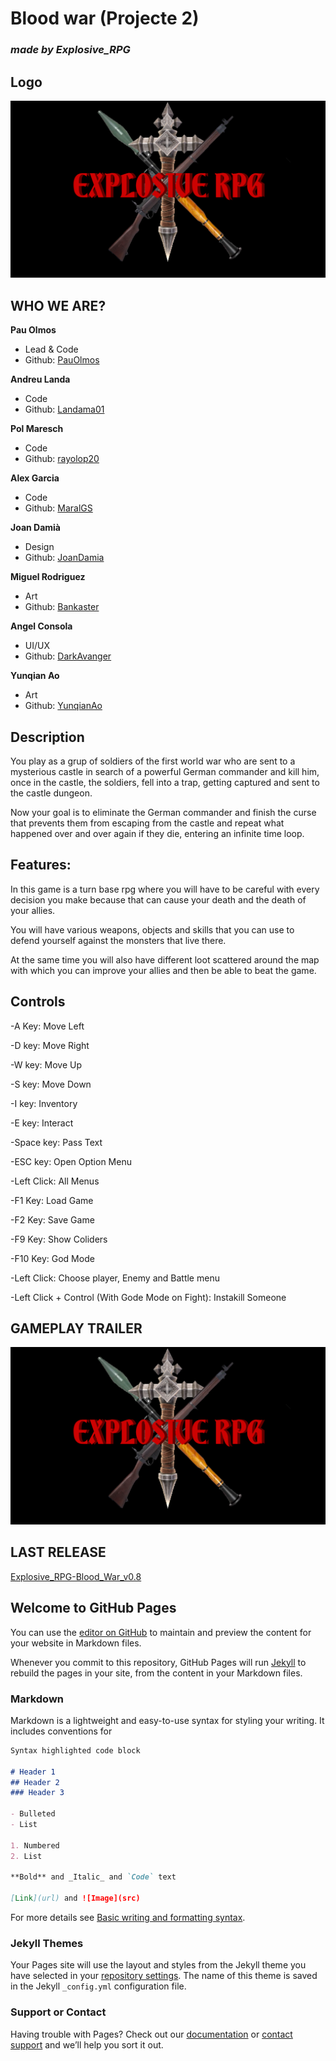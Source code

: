 # Blood war (Projecte 2)
### _made by Explosive_RPG_ 

## Logo
![Image](https://github.com/rayolop20/Projecte-2/blob/main/Docs/Wiki_Files/logo_projecte_2.png?raw=true)

## WHO WE ARE?
**Pau Olmos**
* Lead & Code
* Github: [PauOlmos](https://github.com/PauOlmos)

**Andreu Landa**
* Code
* Github: [Landama01](https://github.com/Landama01)

**Pol Maresch**
* Code
* Github: [rayolop20](https://github.com/rayolop20)

**Alex Garcia**
* Code
* Github: [MaralGS](https://github.com/MaralGS)

**Joan Damià**
* Design
* Github: [JoanDamia](https://github.com/JoanDamia)

**Miguel Rodriguez**
* Art
* Github: [Bankaster](https://github.com/Bankaster)

**Angel Consola**
* UI/UX
* Github: [DarkAvanger](https://github.com/DarkAvanger)

**Yunqian Ao**
* Art
* Github: [YunqianAo](https://github.com/YunqianAo)

## Description
You play as a grup of soldiers of the first world war who are sent to a mysterious castle in search of a powerful German commander and kill him, once in the castle, the soldiers, fell into a trap, getting captured and sent to the castle dungeon.

Now your goal is to eliminate the German commander and finish the curse that prevents them from escaping from the castle and repeat what happened over and over again if they die, entering an infinite time loop.

## Features:
In this game is a turn base rpg where you will have to be careful
with every decision you make because that can cause your death and
the death of your allies.

You will have various weapons, objects and skills that you can use 
to defend yourself against the monsters that live there.

At the same time you will also have different loot scattered 
around the map with which you can improve your allies and then be able to beat the game.

## Controls
-A Key: Move Left

-D key: Move Right

-W key: Move Up

-S key: Move Down

-I key: Inventory

-E key: Interact

-Space key: Pass Text

-ESC key: Open Option Menu

-Left Click: All Menus

-F1 Key: Load Game

-F2 Key: Save Game

-F9 Key: Show Coliders

-F10 Key: God Mode

-Left Click: Choose player, Enemy and Battle menu

-Left Click + Control (With Gode Mode on Fight): Instakill Someone

## GAMEPLAY TRAILER
[![Image](https://github.com/rayolop20/Projecte-2/blob/main/Docs/Wiki_Files/logo_projecte_2.png?raw=true)](https://youtu.be/9Fuw6SAkWlE)

## LAST RELEASE
[Explosive_RPG-Blood_War_v0.8](https://github.com/rayolop20/Projecte-2/releases/tag/v0.8)


## Welcome to GitHub Pages

You can use the [editor on GitHub](https://github.com/rayolop20/Projecte-2/edit/main/docs/index.md) to maintain and preview the content for your website in Markdown files.

Whenever you commit to this repository, GitHub Pages will run [Jekyll](https://jekyllrb.com/) to rebuild the pages in your site, from the content in your Markdown files.

### Markdown

Markdown is a lightweight and easy-to-use syntax for styling your writing. It includes conventions for

```markdown
Syntax highlighted code block

# Header 1
## Header 2
### Header 3

- Bulleted
- List

1. Numbered
2. List

**Bold** and _Italic_ and `Code` text

[Link](url) and ![Image](src)
```

For more details see [Basic writing and formatting syntax](https://docs.github.com/en/github/writing-on-github/getting-started-with-writing-and-formatting-on-github/basic-writing-and-formatting-syntax).

### Jekyll Themes

Your Pages site will use the layout and styles from the Jekyll theme you have selected in your [repository settings](https://github.com/rayolop20/Projecte-2/settings/pages). The name of this theme is saved in the Jekyll `_config.yml` configuration file.

### Support or Contact

Having trouble with Pages? Check out our [documentation](https://docs.github.com/categories/github-pages-basics/) or [contact support](https://support.github.com/contact) and we’ll help you sort it out.
